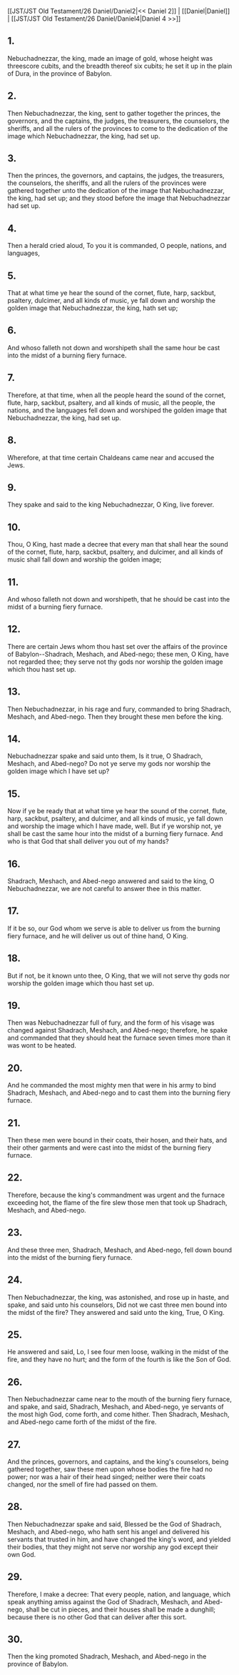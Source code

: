 [[JST/JST Old Testament/26 Daniel/Daniel2|<< Daniel 2]] | [[Daniel|Daniel]] | [[JST/JST Old Testament/26 Daniel/Daniel4|Daniel 4 >>]]
## 1.
Nebuchadnezzar, the king, made an image of gold, whose height was threescore cubits, and the breadth thereof six cubits; he set it up in the plain of Dura, in the province of Babylon.
## 2.
Then Nebuchadnezzar, the king, sent to gather together the princes, the governors, and the captains, the judges, the treasurers, the counselors, the sheriffs, and all the rulers of the provinces to come to the dedication of the image which Nebuchadnezzar, the king, had set up.
## 3.
Then the princes, the governors, and captains, the judges, the treasurers, the counselors, the sheriffs, and all the rulers of the provinces were gathered together unto the dedication of the image that Nebuchadnezzar, the king, had set up; and they stood before the image that Nebuchadnezzar had set up.
## 4.
Then a herald cried aloud, To you it is commanded, O people, nations, and languages,
## 5.
That at what time ye hear the sound of the cornet, flute, harp, sackbut, psaltery, dulcimer, and all kinds of music, ye fall down and worship the golden image that Nebuchadnezzar, the king, hath set up;
## 6.
And whoso falleth not down and worshipeth shall the same hour be cast into the midst of a burning fiery furnace.
## 7.
Therefore, at that time, when all the people heard the sound of the cornet, flute, harp, sackbut, psaltery, and all kinds of music, all the people, the nations, and the languages fell down and worshiped the golden image that Nebuchadnezzar, the king, had set up.
## 8.
Wherefore, at that time certain Chaldeans came near and accused the Jews.
## 9.
They spake and said to the king Nebuchadnezzar, O King, live forever.
## 10.
Thou, O King, hast made a decree that every man that shall hear the sound of the cornet, flute, harp, sackbut, psaltery, and dulcimer, and all kinds of music shall fall down and worship the golden image;
## 11.
And whoso falleth not down and worshipeth, that he should be cast into the midst of a burning fiery furnace.
## 12.
There are certain Jews whom thou hast set over the affairs of the province of Babylon\--Shadrach, Meshach, and Abed-nego; these men, O King, have not regarded thee; they serve not thy gods nor worship the golden image which thou hast set up.
## 13.
Then Nebuchadnezzar, in his rage and fury, commanded to bring Shadrach, Meshach, and Abed-nego. Then they brought these men before the king.
## 14.
Nebuchadnezzar spake and said unto them, Is it true, O Shadrach, Meshach, and Abed-nego? Do not ye serve my gods nor worship the golden image which I have set up?
## 15.
Now if ye be ready that at what time ye hear the sound of the cornet, flute, harp, sackbut, psaltery, and dulcimer, and all kinds of music, ye fall down and worship the image which I have made, well. But if ye worship not, ye shall be cast the same hour into the midst of a burning fiery furnace. And who is that God that shall deliver you out of my hands?
## 16.
Shadrach, Meshach, and Abed-nego answered and said to the king, O Nebuchadnezzar, we are not careful to answer thee in this matter.
## 17.
If it be so, our God whom we serve is able to deliver us from the burning fiery furnace, and he will deliver us out of thine hand, O King.
## 18.
But if not, be it known unto thee, O King, that we will not serve thy gods nor worship the golden image which thou hast set up.
## 19.
Then was Nebuchadnezzar full of fury, and the form of his visage was changed against Shadrach, Meshach, and Abed-nego; therefore, he spake and commanded that they should heat the furnace seven times more than it was wont to be heated.
## 20.
And he commanded the most mighty men that were in his army to bind Shadrach, Meshach, and Abed-nego and to cast them into the burning fiery furnace.
## 21.
Then these men were bound in their coats, their hosen, and their hats, and their other garments and were cast into the midst of the burning fiery furnace.
## 22.
Therefore, because the king\'s commandment was urgent and the furnace exceeding hot, the flame of the fire slew those men that took up Shadrach, Meshach, and Abed-nego.
## 23.
And these three men, Shadrach, Meshach, and Abed-nego, fell down bound into the midst of the burning fiery furnace.
## 24.
Then Nebuchadnezzar, the king, was astonished, and rose up in haste, and spake, and said unto his counselors, Did not we cast three men bound into the midst of the fire? They answered and said unto the king, True, O King.
## 25.
He answered and said, Lo, I see four men loose, walking in the midst of the fire, and they have no hurt; and the form of the fourth is like the Son of God.
## 26.
Then Nebuchadnezzar came near to the mouth of the burning fiery furnace, and spake, and said, Shadrach, Meshach, and Abed-nego, ye servants of the most high God, come forth, and come hither. Then Shadrach, Meshach, and Abed-nego came forth of the midst of the fire.
## 27.
And the princes, governors, and captains, and the king\'s counselors, being gathered together, saw these men upon whose bodies the fire had no power; nor was a hair of their head singed; neither were their coats changed, nor the smell of fire had passed on them.
## 28.
Then Nebuchadnezzar spake and said, Blessed be the God of Shadrach, Meshach, and Abed-nego, who hath sent his angel and delivered his servants that trusted in him, and have changed the king\'s word, and yielded their bodies, that they might not serve nor worship any god except their own God.
## 29.
Therefore, I make a decree: That every people, nation, and language, which speak anything amiss against the God of Shadrach, Meshach, and Abed-nego, shall be cut in pieces, and their houses shall be made a dunghill; because there is no other God that can deliver after this sort.
## 30.
Then the king promoted Shadrach, Meshach, and Abed-nego in the province of Babylon.

